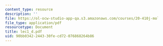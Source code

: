 ```yaml
---
content_type: resource
description: ''
file: https://ol-ocw-studio-app-qa.s3.amazonaws.com/courses/20-410j-molecular-cellular-and-tissue-biomechanics-be-410j-spring-2003/90bb0342244330fecd72076868264b86_lec1_d.pdf
file_type: application/pdf
resourcetype: Document
title: lec1_d.pdf
uid: 90bb0342-2443-30fe-cd72-076868264b86
---
```

